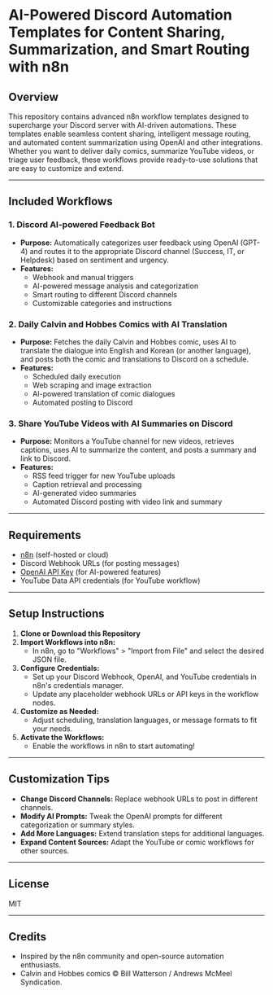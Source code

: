 # AI-Powered Discord Automation Templates for Content Sharing, Summarization, and Smart Routing with n8n

## Overview

This repository contains advanced n8n workflow templates designed to supercharge your Discord server with AI-driven automations. These templates enable seamless content sharing, intelligent message routing, and automated content summarization using OpenAI and other integrations. Whether you want to deliver daily comics, summarize YouTube videos, or triage user feedback, these workflows provide ready-to-use solutions that are easy to customize and extend.

---

## Included Workflows

### 1. Discord AI-powered Feedback Bot
- **Purpose:** Automatically categorizes user feedback using OpenAI (GPT-4) and routes it to the appropriate Discord channel (Success, IT, or Helpdesk) based on sentiment and urgency.
- **Features:**
  - Webhook and manual triggers
  - AI-powered message analysis and categorization
  - Smart routing to different Discord channels
  - Customizable categories and instructions

### 2. Daily Calvin and Hobbes Comics with AI Translation
- **Purpose:** Fetches the daily Calvin and Hobbes comic, uses AI to translate the dialogue into English and Korean (or another language), and posts both the comic and translations to Discord on a schedule.
- **Features:**
  - Scheduled daily execution
  - Web scraping and image extraction
  - AI-powered translation of comic dialogues
  - Automated posting to Discord

### 3. Share YouTube Videos with AI Summaries on Discord
- **Purpose:** Monitors a YouTube channel for new videos, retrieves captions, uses AI to summarize the content, and posts a summary and link to Discord.
- **Features:**
  - RSS feed trigger for new YouTube uploads
  - Caption retrieval and processing
  - AI-generated video summaries
  - Automated Discord posting with video link and summary

---

## Requirements
- [n8n](https://n8n.io/) (self-hosted or cloud)
- Discord Webhook URLs (for posting messages)
- [OpenAI API Key](https://platform.openai.com/) (for AI-powered features)
- YouTube Data API credentials (for YouTube workflow)

---

## Setup Instructions
1. **Clone or Download this Repository**
2. **Import Workflows into n8n:**
   - In n8n, go to "Workflows" > "Import from File" and select the desired JSON file.
3. **Configure Credentials:**
   - Set up your Discord Webhook, OpenAI, and YouTube credentials in n8n's credentials manager.
   - Update any placeholder webhook URLs or API keys in the workflow nodes.
4. **Customize as Needed:**
   - Adjust scheduling, translation languages, or message formats to fit your needs.
5. **Activate the Workflows:**
   - Enable the workflows in n8n to start automating!

---

## Customization Tips
- **Change Discord Channels:** Replace webhook URLs to post in different channels.
- **Modify AI Prompts:** Tweak the OpenAI prompts for different categorization or summary styles.
- **Add More Languages:** Extend translation steps for additional languages.
- **Expand Content Sources:** Adapt the YouTube or comic workflows for other sources.

---

## License
MIT

---

## Credits
- Inspired by the n8n community and open-source automation enthusiasts.
- Calvin and Hobbes comics © Bill Watterson / Andrews McMeel Syndication. 
